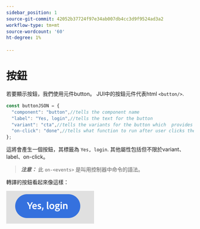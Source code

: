 ```yaml
---
sidebar_position: 1
source-git-commit: 42052b37724f97e34ab007db4cc3d9f9524ad3a2
workflow-type: tm+mt
source-wordcount: '60'
ht-degree: 1%

---
```



# 按鈕

若要顯示按鈕，我們使用元件button。
JUI中的按鈕元件代表html `<button/>`.

```js title="buttonJSON.js"
const buttonJSON = {
  "component": "button",//tells the component name
  "label": "Yes, login",//tells the text for the button
  "variant": "cta",//tells the variants for the button which  provides default styles
  "on-click": "done",//tells what function to run after user clicks the button
};
```

這將會產生一個按鈕，其標籤為 `Yes, login`. 其他屬性包括但不限於variant、label、on-click。
> **_注意：_**  此 `on-<events>` 是叫用控制器中命令的語法。

轉譯的按鈕看起來像這樣：

![按鈕](imgs/yes_login_button.png "按鈕")
